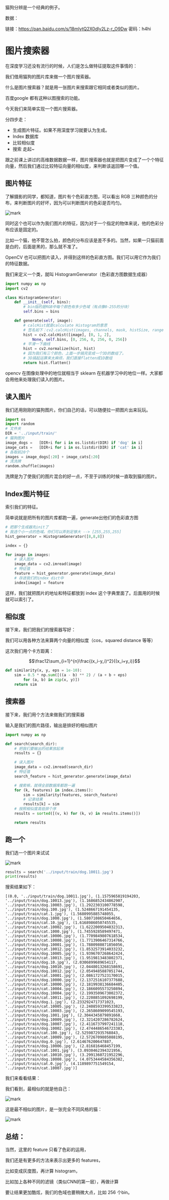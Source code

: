 
猫狗分辨是一个经典的例子。

数据：

链接：https://pan.baidu.com/s/18mIytQ2X0dly2Lz-r_O9Dw 密码：h4hi


# 图片搜索器

在深度学习还没有流行的时候，人们是怎么做特征提取这件事情的：

我们借用猫狗的图片库来做一个图片搜索器。

什么是图片搜索器？就是用一张图片来搜索跟它相同或者类似的图片。

百度google 都有这种以图搜索的功能。

今天我们来简单实现一个图片搜索器。

分四步走：

- 生成图片特征。如果不用深度学习就要认为生成。
- Index 数据库
- 比较相似度
- 搜索 走起~

跟之前课上讲过的高维数据数据一样，图片搜索器也就是把图片变成了一个个特征向量，然后我们通过比较特征向量的相似度，来判断该返回哪一个值。

## 图片特征

了解摄影的同学，都知道，图片有个色彩直方图，可以看出 RGB 三种颜色的分布，来判断图片的好坏，因为可以判断图片的色彩是否均匀。

![mark](http://pacdb2bfr.bkt.clouddn.com/blog/image/180726/hHIaKfL72l.jpg?imageslim)

同时这个也可以作为我们图片的特征，因为对于一个指定的物体来说，他的色彩分布应该是固定的。

比如一个猫，他不管怎么拍，颜色的分布应该是差不多的。当然，如果一只猫前面是白的，后面是黑的，那么就不准了。


OpenCV 也可以把图片读入，并得到这样的色彩直方图。我们可以用它作为我们的特征数据。

我们来定义一个类，就叫 HistogramGenerator（色彩直方图数据生成器）


```python
import numpy as np
import cv2

class HistogramGenerator:
    def __init__(self, bins):
        # bin指的是RGB中每个颜色有多少色域（有点像0-255的分块）
        self.bins = bins

    def generate(self, image):
        # calcHist就是calculate Histogram的意思
        # 签名如下：cv2.calcHist(images, channels, mask, histSize, ranges[, hist[, accumulate]])
        hist = cv2.calcHist([image], [0, 1, 2],
            None, self.bins, [0, 256, 0, 256, 0, 256])
        # 平滑一下曲线
        hist = cv2.normalize(hist, hist)
        # 因为我们有三个颜色，上面一步搞完变成一个3D的数组了。
        # 3D搞起运算来太麻烦，我们直接flatten成1D数组
        return hist.flatten()
```

opencv 在图像处理中的地位就相当于 sklearn 在机器学习中的地位一样。大家都会用他来处理我们读入的图片。




## 读入图片

我们还用刚刚的猫狗图片。你们自己的话，可以随便拉一把图片出来玩玩。


```python
import os
import random
# 文件夹
DIR = '../input/train/'
# 猫狗图片
image_dogs =   [DIR+i for i in os.listdir(DIR) if 'dog' in i]
image_cats =   [DIR+i for i in os.listdir(DIR) if 'cat' in i]
# 各取前20个
images = image_dogs[:20] + image_cats[:20]
# 洗洗牌
random.shuffle(images)
```

洗牌是为了使我们的图片混合的好一点，不至于训练的时候一直取到猫的图片。

## Index图片特征

索引我们的特征。

简单说就是把所有的图片库都跑一遍，generate出他们的色彩直方图


```python
# 把那个生成器先init了
# 我选个小一点的色域。你们可以弄到足够大 --> [255,255,255]
hist_generator = HistogramGenerator([8,8,8])

index = {}

for image in images:
    # 读入图片
    image_data = cv2.imread(image)
    # 特征值
    feature = hist_generator.generate(image_data)
    # 存进我们的index dict中
    index[image] = feature
```

这样，我们就把图片的地址和特征都放到 index 这个字典里面了。后面用的时候就可以索引了。

## 相似度

接下来，我们把我们的搜索器写好：

我们可以用各种方法来算两个向量的相似度（cos，squared distance 等等）

这次我们用个卡方距离：

$$\frac12\sum_{i=1}^{n}\frac{(x_i-y_i)^2}{(x_i+y_i)}$$


```python
def similarity(x, y, eps = 1e-10):
    sim = 0.5 * np.sum([((a - b) ** 2) / (a + b + eps)
        for (a, b) in zip(x, y)])
    return sim
```

## 搜索器

接下来，我们用个方法来做我们的搜索器

输入是我们的图片路径，输出是排好的相似图片


```python
import numpy as np

def search(search_dir):
    # 把我们要输出的结果放起来
    results = {}

    # 读入图片
    image_data = cv2.imread(search_dir)
    # 特征值
    search_feature = hist_generator.generate(image_data)

    # 搜索嘛，就得全部数据库都跑一遍
    for (k, features) in index.items():
        sim = similarity(features, search_feature)
        # 记录结果
        results[k] = sim
    # 按照相似度高低排个序
    results = sorted([(v, k) for (k, v) in results.items()])

    return results
```

## 跑一个

我们选一个图片来试试

![mark](http://pacdb2bfr.bkt.clouddn.com/blog/image/180726/adI3fbG3EH.jpg?imageslim)

```python
results = search('../input/train/dog.10011.jpg')
print(results)
```

搜索结果如下：

```
[(0.0, '../input/train/dog.10011.jpg'), (1.1575965819194203, '../input/train/dog.10013.jpg'), (1.1686852434862907, '../input/train/dog.10003.jpg'), (1.2922303100778598, '../input/train/dog.100.jpg'), (1.5248667191454135, '../input/train/cat.1.jpg'), (1.5680995885748055, '../input/train/dog.1000.jpg'), (1.5807108650464656, '../input/train/cat.10.jpg'), (1.6168986050745535, '../input/train/cat.10002.jpg'), (1.6222009504832313, '../input/train/cat.1000.jpg'), (1.7455928589497471, '../input/train/cat.10006.jpg'), (1.7709849807618534, '../input/train/cat.10008.jpg'), (1.7713906467314766, '../input/train/dog.10001.jpg'), (1.7880980871856056, '../input/train/cat.10012.jpg'), (1.8532573914033232, '../input/train/dog.10005.jpg'), (1.9396707268642424, '../input/train/cat.10013.jpg'), (1.9519813483802371, '../input/train/dog.10.jpg'), (2.0306899689654117, '../input/train/dog.10010.jpg'), (2.0448013268158691, '../input/train/dog.10012.jpg'), (2.0549485887051744, '../input/train/cat.10001.jpg'), (2.0861727523170015, '../input/train/dog.10000.jpg'), (2.1372516107377688, '../input/train/cat.10000.jpg'), (2.1819938136684405, '../input/train/cat.10004.jpg'), (2.1866095573250894, '../input/train/dog.10004.jpg'), (2.1993509673002372, '../input/train/cat.10011.jpg'), (2.2208851092698199, '../input/train/dog.1.jpg'), (2.2332924717371023, '../input/train/cat.10005.jpg'), (2.2408593399533823, '../input/train/cat.10003.jpg'), (2.2658609099545193, '../input/train/dog.1001.jpg'), (2.3044345879891668, '../input/train/dog.10009.jpg'), (2.3214207286782624, '../input/train/dog.10007.jpg'), (2.4116737997241118, '../input/train/dog.10002.jpg'), (2.4744486546723383, '../input/train/cat.100.jpg'), (2.5259872935768843, '../input/train/cat.10009.jpg'), (2.5726709805088195, '../input/train/dog.0.jpg'), (2.614676200647887, '../input/train/dog.10006.jpg'), (2.816816468457199, '../input/train/cat.1001.jpg'), (3.0930462394321956, '../input/train/cat.10010.jpg'), (3.2991360721952296, '../input/train/dog.10008.jpg'), (4.0753444584356382, '../input/train/cat.0.jpg'), (4.1189897751549154, '../input/train/cat.10007.jpg')]
```

我们来看看结果：

我们看到，最相似的就是他自己：

![mark](http://pacdb2bfr.bkt.clouddn.com/blog/image/180726/adI3fbG3EH.jpg?imageslim)

这是最不相似的图片，是一张完全不同风格的猫：

![mark](http://pacdb2bfr.bkt.clouddn.com/blog/image/180726/j6aFDLlA0G.jpg?imageslim)

## 总结：

当然，这里的 feature 只看了色彩的运用，

我们还是有更多的方法来表示出更多的 features，

比如变成灰度图，再计算 histogram，

比如加上各种不同的滤镜（类似CNN的第一层），再做计算

要让结果更加酷炫，我们的色域也要稍微大点，比如 256 个bin。
